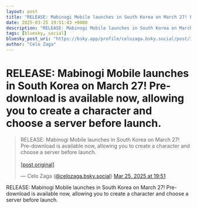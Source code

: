 ```yaml
---
layout: post
title: "RELEASE: Mabinogi Mobile launches in South Korea on March 27! Pre-download is available now, allowing you to create a character and choose a server before launch."
date: 2025-03-25 19:51:43 +0000
description: "RELEASE: Mabinogi Mobile launches in South Korea on March 27! Pre-download is available now, allowing you to create a character and choose a server befo..."
tags: [bluesky, social]
bluesky_post_uri: "https://bsky.app/profile/celozaga.bsky.social/post/3lla2afiolv2i"
author: "Celo Zaga"
---
```


<h1 class="bluesky-post-title">RELEASE: Mabinogi Mobile launches in South Korea on March 27! Pre-download is available now, allowing you to create a character and choose a server before launch.</h1>


<blockquote class="bluesky-embed" data-bluesky-uri="at://did:plc:lmh6rennptq77inaztnovw4b/app.bsky.feed.post/3lla2afiolv2i" data-bluesky-embed-color-mode="system">
<p lang="">RELEASE: Mabinogi Mobile launches in South Korea on March 27! Pre-download is available now, allowing you to create a character and choose a server before launch.<br><br><a href="https://bsky.app/profile/celozaga.bsky.social/post/3lla2afiolv2i">[post original]</a></p>
&mdash; Celo Zaga (<a href="https://bsky.app/profile/did:plc:lmh6rennptq77inaztnovw4b">@celozaga.bsky.social</a>) <a href="https://bsky.app/profile/celozaga.bsky.social/post/3lla2afiolv2i">Mar 25, 2025 at 19:51</a>
</blockquote>
<script async src="https://embed.bsky.app/static/embed.js" charset="utf-8"></script>


<p class="bluesky-post-description">RELEASE: Mabinogi Mobile launches in South Korea on March 27! Pre-download is available now, allowing you to create a character and choose a server before launch.</p>
